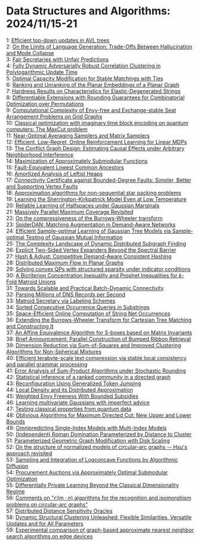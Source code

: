 # Data Structures and Algorithms: 2024/11/15-21  
1: [Efficient top-down updates in AVL trees](https://doi.org/10.48550/arXiv.2411.09531)  
2: [On the Limits of Language Generation: Trade-Offs Between Hallucination  and Mode Collapse](https://doi.org/10.48550/arXiv.2411.09642)  
3: [Fair Secretaries with Unfair Predictions](https://doi.org/10.48550/arXiv.2411.09854)  
4: [Fully Dynamic Adversarially Robust Correlation Clustering in  Polylogarithmic Update Time](https://doi.org/10.48550/arXiv.2411.09979)  
5: [Optimal Capacity Modification for Stable Matchings with Ties](https://doi.org/10.48550/arXiv.2411.10284)  
6: [Ranking and Unranking of the Planar Embeddings of a Planar Graph](https://doi.org/10.48550/arXiv.2411.10319)  
7: [Hardness Results on Characteristics for Elastic-Degenerated Strings](https://doi.org/10.48550/arXiv.2411.10653)  
8: [Differentiable Extensions with Rounding Guarantees for Combinatorial  Optimization over Permutations](https://doi.org/10.48550/arXiv.2411.10707)  
9: [Computational Complexity of Envy-free and Exchange-stable Seat  Arrangement Problems on Grid Graphs](https://doi.org/10.48550/arXiv.2411.10719)  
10: [Classical optimization with imaginary time block encoding on quantum  computers: The MaxCut problem](https://doi.org/10.48550/arXiv.2411.10737)  
11: [Near-Optimal Averaging Samplers and Matrix Samplers](https://doi.org/10.48550/arXiv.2411.10870)  
12: [Efficient, Low-Regret, Online Reinforcement Learning for Linear MDPs](https://doi.org/10.48550/arXiv.2411.10906)  
13: [The Conflict Graph Design: Estimating Causal Effects under Arbitrary  Neighborhood Interference](https://doi.org/10.48550/arXiv.2411.10908)  
14: [Maximization of Approximately Submodular Functions](https://doi.org/10.48550/arXiv.2411.10949)  
15: [Fault-Equivalent Lowest Common Ancestors](https://doi.org/10.48550/arXiv.2411.11049)  
16: [Amortized Analysis of Leftist Heaps](https://doi.org/10.48550/arXiv.2411.11051)  
17: [Connectivity Certificate against Bounded-Degree Faults: Simpler, Better  and Supporting Vertex Faults](https://doi.org/10.48550/arXiv.2411.11054)  
18: [Approximation algorithms for non-sequential star packing problems](https://doi.org/10.48550/arXiv.2411.11136)  
19: [Learning the Sherrington-Kirkpatrick Model Even at Low Temperature](https://doi.org/10.48550/arXiv.2411.11174)  
20: [Reliable Learning of Halfspaces under Gaussian Marginals](https://doi.org/10.48550/arXiv.2411.11238)  
21: [Massively Parallel Maximum Coverage Revisited](https://doi.org/10.48550/arXiv.2411.11277)  
22: [On the compressiveness of the Burrows-Wheeler transform](https://doi.org/10.48550/arXiv.2411.11298)  
23: [SpiderDAN: Matching Augmentation in Demand-Aware Networks](https://doi.org/10.48550/arXiv.2411.11426)  
24: [Efficient Sample-optimal Learning of Gaussian Tree Models via  Sample-optimal Testing of Gaussian Mutual Information](https://doi.org/10.48550/arXiv.2411.11516)  
25: [The Complexity Landscape of Dynamic Distributed Subgraph Finding](https://doi.org/10.48550/arXiv.2411.11544)  
26: [Explicit Two-Sided Vertex Expanders Beyond the Spectral Barrier](https://doi.org/10.48550/arXiv.2411.11627)  
27: [Hash & Adjust: Competitive Demand-Aware Consistent Hashing](https://doi.org/10.48550/arXiv.2411.11665)  
28: [Distributed Maximum Flow in Planar Graphs](https://doi.org/10.48550/arXiv.2411.11718)  
29: [Solving convex QPs with structured sparsity under indicator conditions](https://doi.org/10.48550/arXiv.2411.11722)  
30: [A Bicriterion Concentration Inequality and Prophet Inequalities for  $k$-Fold Matroid Unions](https://doi.org/10.48550/arXiv.2411.11741)  
31: [Towards Scalable and Practical Batch-Dynamic Connectivity](https://doi.org/10.48550/arXiv.2411.11781)  
32: [Parsing Millions of DNS Records per Second](https://doi.org/10.48550/arXiv.2411.12035)  
33: [Matroid Secretary via Labeling Schemes](https://doi.org/10.48550/arXiv.2411.12069)  
34: [Sorted Consecutive Occurrence Queries in Substrings](https://doi.org/10.48550/arXiv.2411.12099)  
35: [Space-Efficient Online Computation of String Net Occurrences](https://doi.org/10.48550/arXiv.2411.12160)  
36: [Extending the Burrows-Wheeler Transform for Cartesian Tree Matching and  Constructing It](https://doi.org/10.48550/arXiv.2411.12241)  
37: [An Affine Equivalence Algorithm for S-boxes based on Matrix Invariants](https://doi.org/10.48550/arXiv.2411.12360)  
38: [Brief Announcement: Parallel Construction of Bumped Ribbon Retrieval](https://doi.org/10.48550/arXiv.2411.12365)  
39: [Dimension Reduction via Sum-of-Squares and Improved Clustering  Algorithms for Non-Spherical Mixtures](https://doi.org/10.48550/arXiv.2411.12438)  
40: [Efficient terabyte-scale text compression via stable local consistency  and parallel grammar processing](https://doi.org/10.48550/arXiv.2411.12439)  
41: [Error Analysis of Sum-Product Algorithms under Stochastic Rounding](https://doi.org/10.48550/arXiv.2411.13601)  
42: [Statistical inference of a ranked community in a directed graph](https://doi.org/10.48550/arXiv.2411.19885)  
43: [Reconfiguration Using Generalized Token Jumping](https://doi.org/10.48550/arXiv.2411.12582)  
44: [Local Density and its Distributed Approximation](https://doi.org/10.48550/arXiv.2411.12694)  
45: [Weighted Envy Freeness With Bounded Subsidies](https://doi.org/10.48550/arXiv.2411.12696)  
46: [Learning multivariate Gaussians with imperfect advice](https://doi.org/10.48550/arXiv.2411.12700)  
47: [Testing classical properties from quantum data](https://doi.org/10.48550/arXiv.2411.12730)  
48: [Oblivious Algorithms for Maximum Directed Cut: New Upper and Lower  Bounds](https://doi.org/10.48550/arXiv.2411.12976)  
49: [Omnipredicting Single-Index Models with Multi-Index Models](https://doi.org/10.48550/arXiv.2411.13083)  
50: [(Independent) Roman Domination Parameterized by Distance to Cluster](https://doi.org/10.48550/arXiv.2411.13141)  
51: [Parameterized Geometric Graph Modification with Disk Scaling](https://doi.org/10.48550/arXiv.2411.13171)  
52: [On the structure of normalized models of circular-arc graphs -- Hsu's  approach revisited](https://doi.org/10.48550/arXiv.2411.13374)  
53: [Sampling and Integration of Logconcave Functions by Algorithmic  Diffusion](https://doi.org/10.48550/arXiv.2411.13462)  
54: [Procurement Auctions via Approximately Optimal Submodular Optimization](https://doi.org/10.48550/arXiv.2411.13513)  
55: [Differentially Private Learning Beyond the Classical Dimensionality  Regime](https://doi.org/10.48550/arXiv.2411.13682)  
56: [Comments on "$\mathcal{O}(m\cdot n)$ algorithms for the recognition and  isomorphism problems on circular-arc graphs"](https://doi.org/10.48550/arXiv.2411.13708)  
57: [Distributed Distance Sensitivity Oracles](https://doi.org/10.48550/arXiv.2411.13728)  
58: [Dynamic Structural Clustering Unleashed: Flexible Similarities,  Versatile Updates and for All Parameters](https://doi.org/10.48550/arXiv.2411.13817)  
59: [Experimental comparison of graph-based approximate nearest neighbor  search algorithms on edge devices](https://doi.org/10.48550/arXiv.2411.14006)  